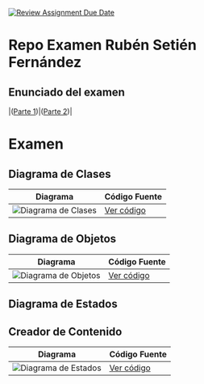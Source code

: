 [![Review Assignment Due Date](https://classroom.github.com/assets/deadline-readme-button-22041afd0340ce965d47ae6ef1cefeee28c7c493a6346c4f15d667ab976d596c.svg)](https://classroom.github.com/a/GYdZjuJz)
# Repo Examen Rubén Setién Fernández


## Enunciado del examen

|([Parte 1](https://github.com/Ingenieria-Informatica-UNEATLANTICO/app-actividad-post-parcial-rubensetien/blob/592c78bc2db4c01641a66ff2b1fb54acb2c7de89/images/ExamenParcialEnunciado/Foto1.jpg))|([Parte 2](https://github.com/Ingenieria-Informatica-UNEATLANTICO/app-actividad-post-parcial-rubensetien/blob/592c78bc2db4c01641a66ff2b1fb54acb2c7de89/images/ExamenParcialEnunciado/Foto2.jpg))|

# Examen
 ## Diagrama de Clases 
| Diagrama | Código Fuente |
|----------|---------------|
| ![Diagrama de Clases]()| [Ver código]() |

## Diagrama de Objetos 
| Diagrama | Código Fuente |
|----------|---------------|
| ![Diagrama de Objetos]()| [Ver código]() |

## Diagrama de Estados

## Creador de Contenido
| Diagrama | Código Fuente |
|----------|---------------|
| ![Diagrama de Estados]()| [Ver código]() |

